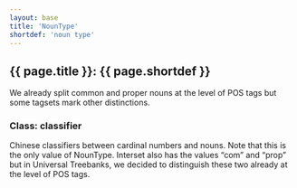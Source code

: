 ```yaml
---
layout: base
title: 'NounType'
shortdef: 'noun type'
---
```


## {{ page.title }}: {{ page.shortdef }}

We already split common and proper nouns at the level of POS
tags but some tagsets mark other distinctions.

### Class: classifier

Chinese classifiers between cardinal numbers and nouns. Note that this
is the only value of NounType. Interset also has the values “com” and
“prop” but in Universal Treebanks, we decided to distinguish these two
already at the level of POS tags.
